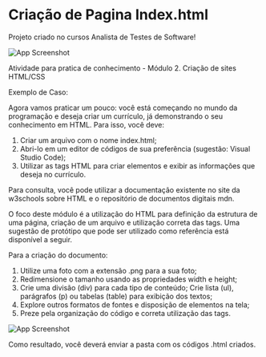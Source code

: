 # Criação de Pagina Index.html

Projeto criado no cursos Analista de Testes de Software!


![App Screenshot](https://study.ultima.school/files/632607ffe819cbfc8c4dcb36.png)

Atividade para pratica de conhecimento - Módulo 2. Criação de sites HTML/CSS

Exemplo de Caso:

Agora vamos praticar um pouco: você está começando no mundo da programação e deseja criar um currículo, já demonstrando o seu conhecimento em HTML. Para isso, você deve:

1. Criar um arquivo com o nome index.html;
2. Abri-lo em um editor de códigos de sua preferência (sugestão: Visual Studio Code);
3. Utilizar as tags HTML para criar elementos e exibir as informações que deseja no currículo.

Para consulta, você pode utilizar a documentação existente no site da w3schools sobre HTML e o repositório de documentos digitais mdn.

O foco deste módulo é a utilização do HTML para definição da estrutura de uma página, criação de um arquivo e utilização correta das tags. Uma sugestão de protótipo que pode ser utilizado como referência está disponível a seguir.

Para a criação do documento:

1. Utilize uma foto com a extensão .png para a sua foto; 
2. Redimensione o tamanho usando as propriedades width e height; 
3. Crie uma divisão (div) para cada tipo de conteúdo; Crie lista (ul), parágrafos (p) ou tabelas (table) para exibição dos textos; 
4. Explore outros formatos de fontes e disposição de elementos na tela; 
5. Preze pela organização do código e correta utilização das tags. 

![App Screenshot](https://study.ultima.school/files/634f0e965f0df91c73247ca9.png)

Como resultado, você deverá enviar a pasta com os códigos .html criados.
